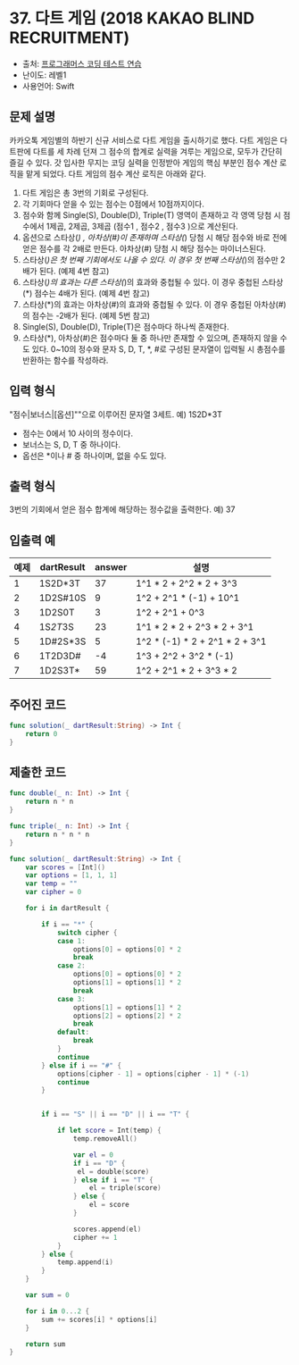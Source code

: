 # 37. 다트 게임 (2018 KAKAO BLIND RECRUITMENT)

- 출처: [프로그래머스 코딩 테스트 연습](https://programmers.co.kr/learn/challenges)
- 난이도: 레벨1
- 사용언어: Swift



## 문제 설명  

카카오톡 게임별의 하반기 신규 서비스로 다트 게임을 출시하기로 했다. 다트 게임은 다트판에 다트를 세 차례 던져 그 점수의 합계로 실력을 겨루는 게임으로, 모두가 간단히 즐길 수 있다.
갓 입사한 무지는 코딩 실력을 인정받아 게임의 핵심 부분인 점수 계산 로직을 맡게 되었다. 다트 게임의 점수 계산 로직은 아래와 같다.

1. 다트 게임은 총 3번의 기회로 구성된다.
2. 각 기회마다 얻을 수 있는 점수는 0점에서 10점까지이다.
3. 점수와 함께 Single(S), Double(D), Triple(T) 영역이 존재하고 각 영역 당첨 시 점수에서 1제곱, 2제곱, 3제곱 (점수1 , 점수2 , 점수3 )으로 계산된다.
4. 옵션으로 스타상(*) , 아차상(#)이 존재하며 스타상(*) 당첨 시 해당 점수와 바로 전에 얻은 점수를 각 2배로 만든다. 아차상(#) 당첨 시 해당 점수는 마이너스된다.
5. 스타상(*)은 첫 번째 기회에서도 나올 수 있다. 이 경우 첫 번째 스타상(*)의 점수만 2배가 된다. (예제 4번 참고)
6. 스타상(*)의 효과는 다른 스타상(*)의 효과와 중첩될 수 있다. 이 경우 중첩된 스타상(*) 점수는 4배가 된다. (예제 4번 참고)
7. 스타상(*)의 효과는 아차상(#)의 효과와 중첩될 수 있다. 이 경우 중첩된 아차상(#)의 점수는 -2배가 된다. (예제 5번 참고)
8. Single(S), Double(D), Triple(T)은 점수마다 하나씩 존재한다.
9. 스타상(*), 아차상(#)은 점수마다 둘 중 하나만 존재할 수 있으며, 존재하지 않을 수도 있다.
0~10의 정수와 문자 S, D, T, *, #로 구성된 문자열이 입력될 시 총점수를 반환하는 함수를 작성하라.



## 입력 형식  

"점수|보너스|[옵션]""으로 이루어진 문자열 3세트.
예) 1S2D*3T

- 점수는 0에서 10 사이의 정수이다.
- 보너스는 S, D, T 중 하나이다.
- 옵선은 *이나 # 중 하나이며, 없을 수도 있다.


## 출력 형식  

3번의 기회에서 얻은 점수 합계에 해당하는 정수값을 출력한다.
예) 37


## 입출력 예  

| 예제 | dartResult | answer | 설명 |
| ---- | ---------- | ------ | ---- |
| 1    | 1S2D*3T    |	37     | 1^1 * 2        + 2^2 * 2    + 3^3        |
| 2    | 1D2S#10S   |	9      | 1^2            + 2^1 * (-1) + 10^1       |
| 3    | 1D2S0T     |	3      | 1^2            + 2^1        + 0^3        |
| 4    | 1S*2T*3S   |	23     | 1^1 * 2 * 2    + 2^3 * 2    + 3^1        |
| 5    | 1D#2S*3S   |	5      | 1^2 * (-1) * 2 + 2^1 * 2    + 3^1        |
| 6    | 1T2D3D#    |	-4     | 1^3            + 2^2        + 3^2 * (-1) |
| 7    | 1D2S3T*    |	59     | 1^2            + 2^1 * 2    + 3^3 * 2    |




## 주어진 코드  

~~~swift
func solution(_ dartResult:String) -> Int {
    return 0
}
~~~



## 제출한 코드  

~~~swift
func double(_ n: Int) -> Int {
    return n * n
}

func triple(_ n: Int) -> Int {
    return n * n * n
}

func solution(_ dartResult:String) -> Int {
    var scores = [Int]()
    var options = [1, 1, 1]
    var temp = ""
    var cipher = 0

    for i in dartResult {

        if i == "*" {
            switch cipher {
            case 1:
                options[0] = options[0] * 2
                break
            case 2:
                options[0] = options[0] * 2
                options[1] = options[1] * 2
                break
            case 3:
                options[1] = options[1] * 2
                options[2] = options[2] * 2
                break
            default:
                break
            }
            continue
        } else if i == "#" {
            options[cipher - 1] = options[cipher - 1] * (-1)
            continue
        }


        if i == "S" || i == "D" || i == "T" {

            if let score = Int(temp) {
                temp.removeAll()

                var el = 0
                if i == "D" {
                 el = double(score)
                } else if i == "T" {
                    el = triple(score)
                } else {
                    el = score
                }

                scores.append(el)
                cipher += 1
            }
        } else {
            temp.append(i)
        }
    }

    var sum = 0

    for i in 0...2 {
        sum += scores[i] * options[i]
    }

    return sum
}
~~~
